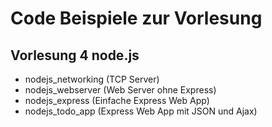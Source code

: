 # Code Beispiele zur Vorlesung

## Vorlesung 4 node.js
- nodejs_networking (TCP Server)
- nodejs_webserver (Web Server ohne Express)
- nodejs_express (Einfache Express Web App)
- nodejs_todo_app (Express Web App mit JSON und Ajax)
